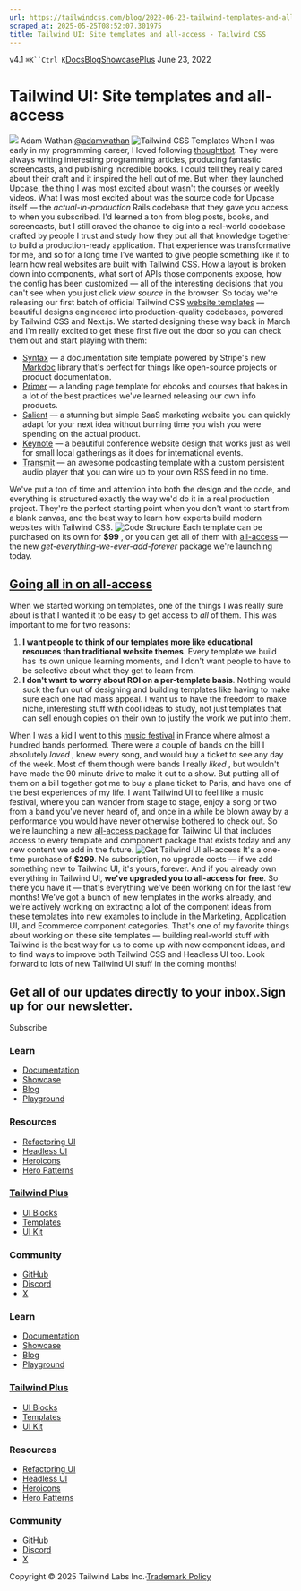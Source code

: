 ```yaml
---
url: https://tailwindcss.com/blog/2022-06-23-tailwind-templates-and-all-access
scraped_at: 2025-05-25T08:52:07.301975
title: Tailwind UI: Site templates and all-access - Tailwind CSS
---
```


[](https://tailwindcss.com/)v4.1
`⌘K``Ctrl K`[Docs](https://tailwindcss.com/docs)[Blog](https://tailwindcss.com/blog)[Showcase](https://tailwindcss.com/showcase)[Plus](https://tailwindcss.com/plus?ref=top)[](https://github.com/tailwindlabs/tailwindcss)
June 23, 2022
# Tailwind UI: Site templates and all-access
![](https://tailwindcss.com/_next/image?url=%2F_next%2Fstatic%2Fmedia%2Fadamwathan.f69b0b90.jpg&w=96&q=75)
Adam Wathan
[@adamwathan](https://twitter.com/adamwathan)
![Tailwind CSS Templates](https://tailwindcss.com/_next/image?url=%2F_next%2Fstatic%2Fmedia%2Ftemplates.645e1829.jpg&w=3840&q=75)
When I was early in my programming career, I loved following [thoughtbot](https://thoughtbot.com/). They were always writing interesting programming articles, producing fantastic screencasts, and publishing incredible books. I could tell they really cared about their craft and it inspired the hell out of me.
But when they launched [Upcase](https://thoughtbot.com/upcase), the thing I was most excited about wasn't the courses or weekly videos. What I was most excited about was the source code for Upcase itself — the _actual-in-production_ Rails codebase that they gave you access to when you subscribed.
I'd learned a ton from blog posts, books, and screencasts, but I still craved the chance to dig into a real-world codebase crafted by people I trust and study how they put all that knowledge together to build a production-ready application.
That experience was transformative for me, and so for a long time I've wanted to give people something like it to learn how real websites are built with Tailwind CSS.
How a layout is broken down into components, what sort of APIs those components expose, how the config has been customized — all of the interesting decisions that you can't see when you just click _view source_ in the browser.
So today we're releasing our first batch of official Tailwind CSS [website templates](https://tailwindui.com/templates) — beautiful designs engineered into production-quality codebases, powered by Tailwind CSS and Next.js.
We started designing these way back in March and I'm really excited to get these first five out the door so you can check them out and start playing with them:
  * [Syntax](https://syntax.tailwindui.com/) — a documentation site template powered by Stripe's new [Markdoc](https://markdoc.io/) library that's perfect for things like open-source projects or product documentation.
  * [Primer](https://primer.tailwindui.com/) — a landing page template for ebooks and courses that bakes in a lot of the best practices we've learned releasing our own info products.
  * [Salient](https://salient.tailwindui.com/) — a stunning but simple SaaS marketing website you can quickly adapt for your next idea without burning time you wish you were spending on the actual product.
  * [Keynote](https://keynote.tailwindui.com/) — a beautiful conference website design that works just as well for small local gatherings as it does for international events.
  * [Transmit](https://transmit.tailwindui.com/) — an awesome podcasting template with a custom persistent audio player that you can wire up to your own RSS feed in no time.


We've put a ton of time and attention into both the design and the code, and everything is structured exactly the way we'd do it in a real production project. They're the perfect starting point when you don't want to start from a blank canvas, and the best way to learn how experts build modern websites with Tailwind CSS.
![Code Structure](https://tailwindcss.com/_next/image?url=%2F_next%2Fstatic%2Fmedia%2Fcode-structure.0e63020e.jpg&w=3840&q=75)
Each template can be purchased on its own for **$99** , or you can get all of them with [all-access](https://tailwindui.com/all-access) — the new _get-everything-we-ever-add-forever_ package we're launching today.
## [Going all in on all-access](https://tailwindcss.com/blog/2022-06-23-tailwind-templates-and-all-access#going-all-in-on-all-access)
When we started working on templates, one of the things I was really sure about is that I wanted it to be easy to get access to _all_ of them.
This was important to me for two reasons:
  1. **I want people to think of our templates more like educational resources than traditional website themes**. Every template we build has its own unique learning moments, and I don't want people to have to be selective about what they get to learn from.
  2. **I don't want to worry about ROI on a per-template basis**. Nothing would suck the fun out of designing and building templates like having to make sure each one had mass appeal. I want us to have the freedom to make niche, interesting stuff with cool ideas to study, not just templates that can sell enough copies on their own to justify the work we put into them.


When I was a kid I went to this [music festival](https://en.concerts-metal.com/concert_-_Hellfest_2008-3308.html) in France where almost a hundred bands performed. There were a couple of bands on the bill I absolutely _loved_ , knew every song, and would buy a ticket to see any day of the week.
Most of them though were bands I really _liked_ , but wouldn't have made the 90 minute drive to make it out to a show. But putting all of them on a bill together got me to buy a plane ticket to Paris, and have one of the best experiences of my life.
I want Tailwind UI to feel like a music festival, where you can wander from stage to stage, enjoy a song or two from a band you've never heard of, and once in a while be blown away by a performance you would have never otherwise bothered to check out.
So we're launching a new [all-access package](https://tailwindui.com/all-access) for Tailwind UI that includes access to every template and component package that exists today and any new content we add in the future.
![Get Tailwind UI all-access](https://tailwindcss.com/_next/image?url=%2F_next%2Fstatic%2Fmedia%2Fall-access.a665f303.jpg&w=3840&q=75)
It's a one-time purchase of **$299**. No subscription, no upgrade costs — if we add something new to Tailwind UI, it's yours, forever.
And if you already own everything in Tailwind UI, **we've upgraded you to all-access for free**.
So there you have it — that's everything we've been working on for the last few months!
We've got a bunch of new templates in the works already, and we're actively working on extracting a lot of the component ideas from these templates into new examples to include in the Marketing, Application UI, and Ecommerce component categories.
That's one of my favorite things about working on these site templates — building real-world stuff with Tailwind is the best way for us to come up with new component ideas, and to find ways to improve both Tailwind CSS and Headless UI too.
Look forward to lots of new Tailwind UI stuff in the coming months!
## Get all of our updates directly to your inbox.Sign up for our newsletter.
Subscribe
### Learn
  * [Documentation](https://tailwindcss.com/docs)
  * [Showcase](https://tailwindcss.com/showcase)
  * [Blog](https://tailwindcss.com/blog)
  * [Playground](https://play.tailwindcss.com/)


### Resources
  * [Refactoring UI](https://www.refactoringui.com)
  * [Headless UI](https://headlessui.com)
  * [Heroicons](https://heroicons.com)
  * [Hero Patterns](https://heropatterns.com)


### [Tailwind Plus](https://tailwindcss.com/plus?ref=footer)
  * [UI Blocks](https://tailwindcss.com/plus/ui-blocks?ref=footer)
  * [Templates](https://tailwindcss.com/plus/templates?ref=footer)
  * [UI Kit](https://tailwindcss.com/plus/ui-kit?ref=footer)


### Community
  * [GitHub](https://github.com/tailwindlabs/tailwindcss)
  * [Discord](https://tailwindcss.com/discord)
  * [X](https://x.com/tailwindcss)


### Learn
  * [Documentation](https://tailwindcss.com/docs)
  * [Showcase](https://tailwindcss.com/showcase)
  * [Blog](https://tailwindcss.com/blog)
  * [Playground](https://play.tailwindcss.com/)


### [Tailwind Plus](https://tailwindcss.com/plus?ref=footer)
  * [UI Blocks](https://tailwindcss.com/plus/ui-blocks?ref=footer)
  * [Templates](https://tailwindcss.com/plus/templates?ref=footer)
  * [UI Kit](https://tailwindcss.com/plus/ui-kit?ref=footer)


### Resources
  * [Refactoring UI](https://www.refactoringui.com)
  * [Headless UI](https://headlessui.com)
  * [Heroicons](https://heroicons.com)
  * [Hero Patterns](https://heropatterns.com)


### Community
  * [GitHub](https://github.com/tailwindlabs/tailwindcss)
  * [Discord](https://tailwindcss.com/discord)
  * [X](https://x.com/tailwindcss)


Copyright © 2025 Tailwind Labs Inc.·[Trademark Policy](https://tailwindcss.com/brand)

